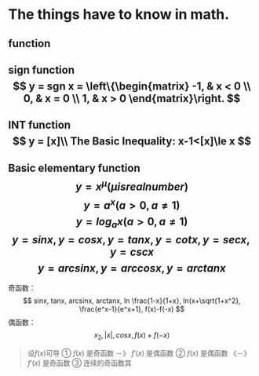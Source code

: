 # The things have to know in math.
## function
sign function
$$
y = sgn x = \left\{\begin{matrix}
 -1, & x < 0 \\ 
 0,  & x = 0 \\
 1,  & x > 0
\end{matrix}\right.
$$ 
--------
INT function
$$
y = [x]\\
The Basic Inequality:
x-1<[x]\le x
$$ 
--------
Basic elementary function
$$
y = x^{\mu} (\mu is real number)
$$
$$
y = a^x (a>0,a\ne 1)
$$
$$
y = log_a x (a>0,a\ne 1)
$$ 
$$
y = sinx,
y = cosx,
y = tanx,
y = cotx,
y = secx,
y = cscx
$$ 
$$
y = arcsinx,
y = arccosx,
y = arctanx
$$ 
--------
奇函数：
$$
sinx, tanx, arcsinx, arctanx, ln \frac{1-x}{1+x}, ln(x+\sqrt{1+x^2}, \frac{e^x-1}{e^x+1}, f(x)-f(-x)
$$ 
偶函数：
$$
x_2, |x|, cosx, f(x)+f(-x)
$$
> 设$f(x)$可导
> ① $f(x)$ 是奇函数 －》 $f'(x)$ 是偶函数
> ② $f(x)$ 是偶函数 《－》 $f'(x)$ 是奇函数
> ③ 连续的奇函数其

